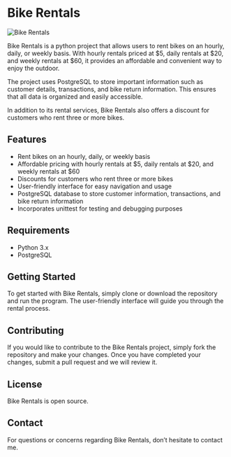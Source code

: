 # Bike Rentals

![Bike Rentals](https://www.google.com/url?sa=i&url=https%3A%2F%2Fmissionzero.sheridancollege.ca%2Ftransportation%2Fbikehub%2Fbike-rentals%2F&psig=AOvVaw2wnuGWQtOUfsB7sxVOcXpY&ust=1675614440259000&source=images&cd=vfe&ved=0CA0QjRxqFwoTCPDTzLik_PwCFQAAAAAdAAAAABAD)

Bike Rentals is a python project that allows users to rent bikes on an hourly, daily, or weekly basis. With hourly rentals priced at $5, daily rentals at $20, and weekly rentals at $60, it provides an affordable and convenient way to enjoy the outdoor.

The project uses PostgreSQL to store important information such as customer details, transactions, and bike return information. This ensures that all data is organized and easily accessible.

In addition to its rental services, Bike Rentals also offers a discount for customers who rent three or more bikes.
## Features

* Rent bikes on an hourly, daily, or weekly basis
* Affordable pricing with hourly rentals at $5, daily rentals at $20, and weekly rentals at $60
* Discounts for customers who rent three or more bikes
* User-friendly interface for easy navigation and usage
* PostgreSQL database to store customer information, transactions, and bike return information
* Incorporates unittest for testing and debugging purposes

## Requirements

* Python 3.x
* PostgreSQL

## Getting Started

To get started with Bike Rentals, simply clone or download the repository and run the program. The user-friendly interface will guide you through the rental process.

## Contributing

If you would like to contribute to the Bike Rentals project, simply fork the repository and make your changes. Once you have completed your changes, submit a pull request and we will review it.

## License

Bike Rentals is open source.

## Contact

For questions or concerns regarding Bike Rentals, don’t hesitate to contact me.
